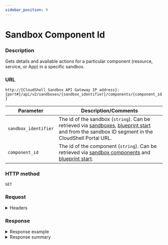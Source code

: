 ```yaml
---
sidebar_position: 9
---
```



# Sandbox Component Id

### Description

Gets details and available actions for a particular component (resource, service, or App) in a specific sandbox.

### URL

`http://{CloudShell Sandbox API Gateway IP address}:{port#}/api/v2/sandboxes/{sandbox_identifier}/components/{component_id}`

| Parameter | Description/Comments |
| --- | --- |
| `sandbox_identifier` | The id of the sandbox (`string`). Can be retrieved via [sandboxes](./sandboxes.md), [blueprint start](./blueprint-start.md) and from the sandbox ID segment in the CloudShell Portal URL. |
| `component_id` | The id of the component (`string`). Can be retrieved via [sandbox components](./sandbox-components.md) and [blueprint start](./blueprint-start.md). |

### HTTP method

`GET`

### Request

<details>
<summary>Headers</summary>

Example header format for the `sandbox component id` method:

`Authorization: Basic <authorization token returned from the login method>`

`Content-Type: application/json`

</details>

### Response

<details>
<summary>Response example</summary>

The `sandbox component id` method returns details about a specific component of a particular sandbox, and the actions that can be performed on the component.

```javascript
{
   "id":"0daead01-8e57-4064-81d4-84911effa933",
   "name":"MyApp",
   "type":"Application",
   "component_type":"Generic App Model",
   "description":"",
   "active_deployment_name":"",
   "template_name":"",
   "app_lifecycle":"undeployed""attributes":[
      {
         "type":"string",
         "name":"user",
         "value":""
      }
   ],
   "connection_interfaces":[
      {
         "name":"RDP",
         "url":""
      }
   ]"_links":{
      "self":{
         "href":"/sandboxes/0daead01-8e57-4064-81d4-84911effa000/components/0daead01-8e57-4064-81d4-84911effa933",
         "method":"GET"
      },
      "commands":{
         "href":"/sandboxes/0daead01-8e57-4064-81d4-84911effa000/components/0daead01-8e57-4064-81d4-84911effa933/commands",
         "method":"GET"
      }
   }
}
```
</details>

<details>
<summary>Response summary</summary>

The response output properties of the `sandbox component id` method are described in the following table.

| Property | Sub Property | Description/Comments |
| --- | --- | --- |
| `id` |   | The ID of the component. `(string)` |
| `name` |   | The name of the component. `(string)` |
| `type` |   | The component ("resource", "application", or "service"). `(string)` |
| `component_type` |   | The resource model. `(string)` |
| `description` |   | A short description of the component. `(string)` |
| `active_deployment_name` |   | (Available for App components) The name of the deployment path for the App. `(string)` |
| `template_name` |   | (Available for App components) The name of the App template. `(string)` |
| `app_lifecycle` |   | (Available for App components) The current state of the App ("undeployed"/"deployed"). `(string)` |
| `attributes` |   | The attributes of the resource model. `(array)` |
|   | `type` | The attribute type. `(string)` |
|   | `name` | The attribute name. `(string)` |
|   | `value` | The attribute value. `(string)` |
| `connection_ interfaces` |   | The connection interfaces of the resource. `(array)` |
|   | `name` | The name of the connection interface. `(string)` |
|   | `url` | The URL of the connection interface of the component. `(string)` |
| `_links` |   | The actions that can be performed on the component of a sandbox in the user's domain: |
|   | `self` | Provides a link to get the component's details via a `GET` request. |
|   | `commands` | Provides a link to get all the resource commands for the component via a `GET` request. |

</details>

